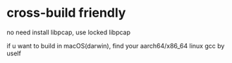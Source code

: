 # cross-build friendly

no need install libpcap, use locked libpcap

if u want to build in macOS(darwin), find your aarch64/x86_64 linux gcc by uself
